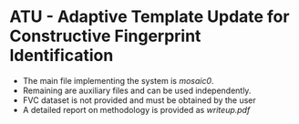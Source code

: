 # ATU - Adaptive Template Update for Constructive Fingerprint Identification

* The main file implementing the system is *mosaic0*.
* Remaining are auxiliary files and can be used independently.
* FVC dataset is not provided and must be obtained by the user
* A detailed report on methodology is provided as *writeup.pdf*
